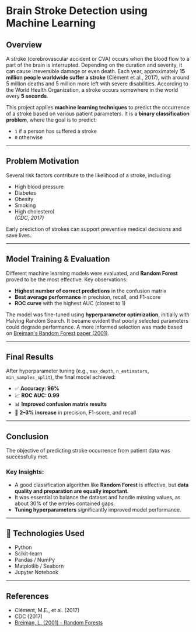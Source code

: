 # Brain Stroke Detection using Machine Learning

## Overview
A stroke (cerebrovascular accident or CVA) occurs when the blood flow to a part of the brain is interrupted. Depending on the duration and severity, it can cause irreversible damage or even death. Each year, approximately **15 million people worldwide suffer a stroke** (Clément et al., 2017), with around 5 million deaths and 5 million more left with severe disabilities. According to the World Health Organization, a stroke occurs somewhere in the world every **5 seconds**.

This project applies **machine learning techniques** to predict the occurrence of a stroke based on various patient parameters. It is a **binary classification problem**, where the goal is to predict:

- `1` if a person has suffered a stroke  
- `0` otherwise

---

## Problem Motivation
Several risk factors contribute to the likelihood of a stroke, including:

- High blood pressure  
- Diabetes  
- Obesity  
- Smoking  
- High cholesterol  
*(CDC, 2017)*

Early prediction of strokes can support preventive medical decisions and save lives.

---

## Model Training & Evaluation

Different machine learning models were evaluated, and **Random Forest** proved to be the most effective. Key observations:

- **Highest number of correct predictions** in the confusion matrix  
- **Best average performance** in precision, recall, and F1-score  
- **ROC curve** with the highest AUC (closest to 1)

The model was fine-tuned using **hyperparameter optimization**, initially with Halving Random Search. It became evident that poorly selected parameters could degrade performance. A more informed selection was made based on [Breiman's Random Forest paper (2001)](https://www.stat.berkeley.edu/~breiman/randomforest2001.pdf).

---

## Final Results

After hyperparameter tuning (e.g., `max_depth`, `n_estimators`, `min_samples_split`), the final model achieved:

- ✅ **Accuracy: 96%**  
- 📈 **ROC AUC: 0.99**  
- 📊 **Improved confusion matrix results**  
- 🔁 **2–3% increase** in precision, F1-score, and recall  

---

## Conclusion

The objective of predicting stroke occurrence from patient data was successfully met.

### Key Insights:
- A good classification algorithm like **Random Forest** is effective, but **data quality and preparation are equally important**.
- It was essential to balance the dataset and handle missing values, as about 30% of the entries contained gaps.
- **Tuning hyperparameters** significantly improved model performance.

---

## 📁 Technologies Used

- Python  
- Scikit-learn  
- Pandas / NumPy  
- Matplotlib / Seaborn  
- Jupyter Notebook

---

## References

- Clément, M.E., et al. (2017)  
- CDC (2017)  
- [Breiman, L. (2001) - Random Forests](https://www.stat.berkeley.edu/~breiman/randomforest2001.pdf)

